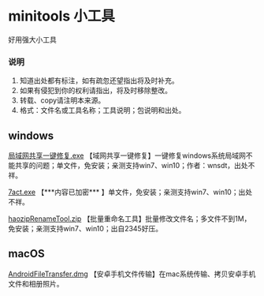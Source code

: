 # minitools 小工具
好用强大小工具

### 说明
1. 知道出处都有标注，如有疏忽还望指出将及时补充。
1. 如果有侵犯到你的权利请指出，将及时移除整改。
1. 转载、copy请注明本来源。
1. 格式：文件名或工具名称；工具说明；包说明和出处。


## windows

[局域网共享一键修复.exe](exe/局域网共享一键修复.exe)
【域网共享一键修复】一键修复windows系统局域网不能共享的问题；单文件，免安装；亲测支持win7、win10；作者：wnsdt，出处不祥。

[7act.exe](exe/7act.zip)
【\*\*\*内容已加密\*\*\* 】单文件，免安装；亲测支持win7、win10；出处不祥。

[haozipRenameTool.zip](exe/haozipRenameTool.zip)
【批量重命名工具】批量修改文件名；多文件不到1M，免安装；亲测支持win7、win10；出自2345好压。

## macOS
[AndroidFileTransfer.dmg](dmg/AndroidFileTransfer.dmg)
【安卓手机文件传输】在mac系统传输、拷贝安卓手机文件和相册照片。
